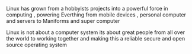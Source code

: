 Linux has grown  from  a hobbyists projects  into a powerful force in  computing ,  powering  Everthing  from mobile  devices , personal  computer and servers to Maniforms  and super  computer 

Linux is not about a computer system its about great people from all over the world  to working together and making this a reliable secure and open source operating system  
